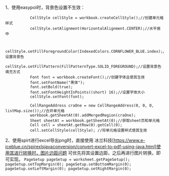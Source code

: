 1、使用easypoi时，背景色设置不生效：
  ```
             CellStyle cellStyle = workbook.createCellStyle();//创建单元格样式
             cellStyle.setAlignment(HorizontalAlignment.CENTER);//水平居中
             
             
             cellStyle.setFillForegroundColor(IndexedColors.CORNFLOWER_BLUE.index);//设置背景色
             cellStyle.setFillPattern(FillPatternType.SOLID_FOREGROUND);//设置背景色填充方式
             Font font = workbook.createFont();//创建字体且使其生效
             font.setFontName("黑体");
             font.setBold(true);
             font.setFontHeightInPoints((short) 16);//设置字体大小
             cellStyle.setFont(font);
             
             CellRangeAddress craOne = new CellRangeAddress(0, 0, 0, listMap.size());//合并单元格
             workbook.getSheetAt(0).addMergedRegion(craOne);
             Sheet sheetAt = workbook.getSheetAt(0);//获取sheet页和单元格
             Cell cell = sheetAt.getRow(0).getCell(0);
             cell.setCellStyle(cellStyle); //将单元格设置样式使其生效
   ```
   2、使用spirt进行excel导出png时，直接使用  冰兰科技[https://www.e-iceblue.cn/spirexlsjavaconversion/convert-excel-to-pdf-using-java.html]使用其进行转换时，图片边距问题
       可优先将其设置边距，之后再进行图片转换，即可实现。
       ```
            PageSetup pageSetup = worksheet.getPageSetup();
            pageSetup.setTopMargin(0);
            pageSetup.setBottomMargin(0);
            pageSetup.setLeftMargin(0);
            pageSetup.setRightMargin(0);
       ```
